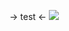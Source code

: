 -> test <-
![](https://64.media.tumblr.com/b07daf070fb18dd3fd8b196194bfe85f/37d7c41e1ebf2712-31/s540x810/fa00372aa3e950a2db38eeaebea28fad8ee661e5.gifv)
